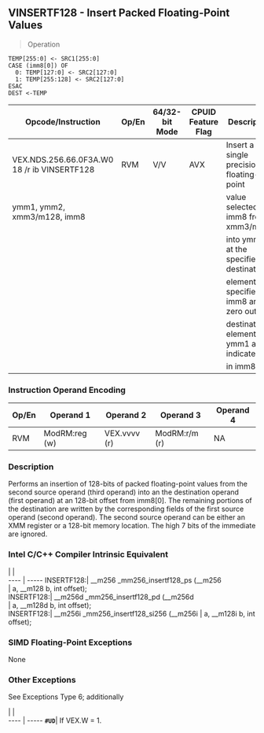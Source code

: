 ## VINSERTF128  -  Insert Packed Floating-Point Values

> Operation

``` slim
TEMP[255:0] <- SRC1[255:0]
CASE (imm8[0]) OF
  0: TEMP[127:0] <- SRC2[127:0]
  1: TEMP[255:128] <- SRC2[127:0]
ESAC
DEST <-TEMP

```

 Opcode/Instruction                         | Op/En| 64/32-bit Mode| CPUID Feature Flag| Description                              
 ---  | --- | --- | --- | ---
 VEX.NDS.256.66.0F3A.W0 18 /r ib VINSERTF128| RVM  | V/V           | AVX               | Insert a single precision floating-point 
 ymm1, ymm2, xmm3/m128, imm8                |      |               |                   | value selected by imm8 from xmm3/m128    
                                            |      |               |                   | into ymm2 at the specified destination   
                                            |      |               |                   | element specified by imm8 and zero out   
                                            |      |               |                   | destination elements in ymm1 as indicated
                                            |      |               |                   | in imm8.                                 

### Instruction Operand Encoding
 Op/En| Operand 1    | Operand 2   | Operand 3    | Operand 4
 ---  | --- | --- | --- | ---
 RVM  | ModRM:reg (w)| VEX.vvvv (r)| ModRM:r/m (r)| NA       

### Description
Performs an insertion of 128-bits of packed floating-point values from the second
source operand (third operand) into an the destination operand (first operand)
at an 128-bit offset from imm8[0]. The remaining portions of the destination
are written by the corresponding fields of the first source operand (second
operand). The second source operand can be either an XMM register or a 128-bit
memory location. The high 7 bits of the immediate are ignored.



### Intel C/C++ Compiler Intrinsic Equivalent
   | |  
---- | -----
 INSERTF128:| __m256 _mm256_insertf128_ps (__m256     
            | a, __m128 b, int offset);               
 INSERTF128:| __m256d _mm256_insertf128_pd (__m256d   
            | a, __m128d b, int offset);              
 INSERTF128:| __m256i _mm256_insertf128_si256 (__m256i
            | a, __m128i b, int offset);              

### SIMD Floating-Point Exceptions
None


### Other Exceptions
See Exceptions Type 6; additionally

   | |  
---- | -----
 **``#UD``**| If VEX.W = 1.
